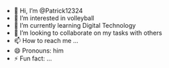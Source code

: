 - 👋 Hi, I’m @Patrick12324
- 👀 I’m interested in volleyball
- 🌱 I’m currently learning Digital Technology
- 💞️ I’m looking to collaborate on my tasks with others
- 📫 How to reach me ...
- 😄 Pronouns: him
- ⚡ Fun fact: ...

<!---
Patrick12324/Patrick12324 is a ✨ special ✨ repository because its `README.md` (this file) appears on your GitHub profile.
You can click the Preview link to take a look at your changes.
--->
